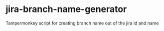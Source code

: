 # jira-branch-name-generator
Tampermonkey script for creating branch name out of the jira id and name
